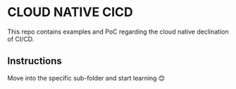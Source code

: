 # CLOUD NATIVE CICD
This repo contains examples and PoC regarding the cloud native declination of CI/CD.

## Instructions
Move into the specific sub-folder and start learning 😊